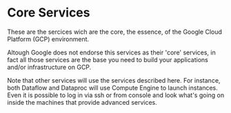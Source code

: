 # Core Services

These are the sercices wich are the core, the essence, of the Google Cloud Platform (GCP) environment.

Altough Google does not endorse this services as their 'core' services, in fact all those services are the base you need to build your applications and/or infrastructure on GCP.

Note that other services will use the services described here. For instance, both Dataflow and Dataproc will use Compute Engine to launch instances. Even it is possible to log in via ssh or from console and look what's going on inside the machines that provide advanced services.


